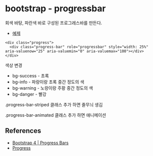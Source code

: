 # bootstrap - progressbar
회색 바탕, 파란색 바로 구성된 프로그레스바를 만든다.
* [예제](sample_progressbar.html)
```
<div class="progress">
  <div class="progress-bar" role="progressbar" style="width: 25%" aria-valuenow="25" aria-valuemin="0" aria-valuemax="100"></div>
</div>
```

색상 변경
* bg-success - 초록
* bg-info - 파랑이랑 초록 중간 정도의 색
* bg-warning - 노랑이랑 주황 중간 정도의 색
* bg-danger - 빨강

.progress-bar-striped 클래스 추가 하면 줄무늬 생김

.progress-bar-animated 클래스 추가 하면 애니메이션


## References
* [Bootstrap 4 | Progress Bars](https://www.geeksforgeeks.org/bootstrap-4-progress-bars/)
* [Progress](https://getbootstrap.com/docs/4.3/components/progress/)
